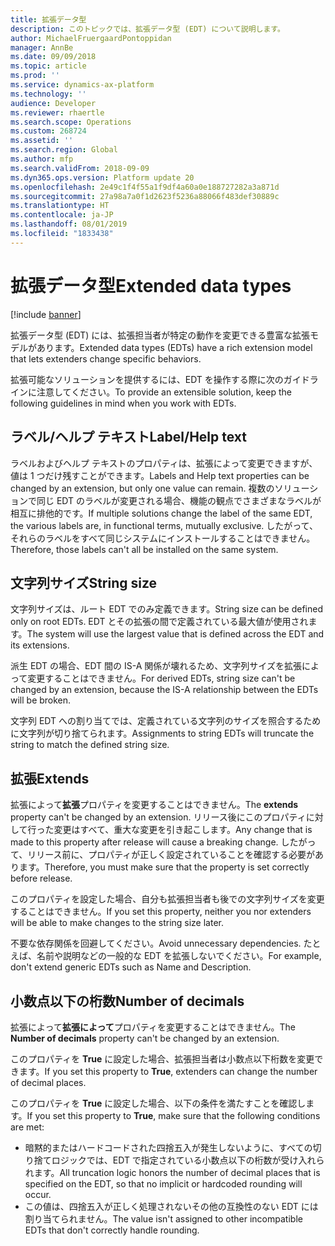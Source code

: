 ```yaml
---
title: 拡張データ型
description: このトピックでは、拡張データ型 (EDT) について説明します。
author: MichaelFruergaardPontoppidan
manager: AnnBe
ms.date: 09/09/2018
ms.topic: article
ms.prod: ''
ms.service: dynamics-ax-platform
ms.technology: ''
audience: Developer
ms.reviewer: rhaertle
ms.search.scope: Operations
ms.custom: 268724
ms.assetid: ''
ms.search.region: Global
ms.author: mfp
ms.search.validFrom: 2018-09-09
ms.dyn365.ops.version: Platform update 20
ms.openlocfilehash: 2e49c1f4f55a1f9df4a60a0e188727282a3a871d
ms.sourcegitcommit: 27a98a7a0f1d2623f5236a88066f483def30889c
ms.translationtype: HT
ms.contentlocale: ja-JP
ms.lasthandoff: 08/01/2019
ms.locfileid: "1833438"
---
```

# <a name="extended-data-types"></a><span data-ttu-id="ea391-103">拡張データ型</span><span class="sxs-lookup"><span data-stu-id="ea391-103">Extended data types</span></span>
[!include [banner](../includes/banner.md)]

<span data-ttu-id="ea391-104">拡張データ型 (EDT) には、拡張担当者が特定の動作を変更できる豊富な拡張モデルがあります。</span><span class="sxs-lookup"><span data-stu-id="ea391-104">Extended data types (EDTs) have a rich extension model that lets extenders change specific behaviors.</span></span>

<span data-ttu-id="ea391-105">拡張可能なソリューションを提供するには、EDT を操作する際に次のガイドラインに注意してください。</span><span class="sxs-lookup"><span data-stu-id="ea391-105">To provide an extensible solution, keep the following guidelines in mind when you work with EDTs.</span></span>

## <a name="labelhelp-text"></a><span data-ttu-id="ea391-106">ラベル/ヘルプ テキスト</span><span class="sxs-lookup"><span data-stu-id="ea391-106">Label/Help text</span></span>
<span data-ttu-id="ea391-107">ラベルおよびヘルプ テキストのプロパティは、拡張によって変更できますが、値は 1 つだけ残すことができます。</span><span class="sxs-lookup"><span data-stu-id="ea391-107">Labels and Help text properties can be changed by an extension, but only one value can remain.</span></span> <span data-ttu-id="ea391-108">複数のソリューションで同じ EDT のラベルが変更される場合、機能の観点でさまざまなラベルが相互に排他的です。</span><span class="sxs-lookup"><span data-stu-id="ea391-108">If multiple solutions change the label of the same EDT, the various labels are, in functional terms, mutually exclusive.</span></span> <span data-ttu-id="ea391-109">したがって、それらのラベルをすべて同じシステムにインストールすることはできません。</span><span class="sxs-lookup"><span data-stu-id="ea391-109">Therefore, those labels can't all be installed on the same system.</span></span>

## <a name="string-size"></a><span data-ttu-id="ea391-110">文字列サイズ</span><span class="sxs-lookup"><span data-stu-id="ea391-110">String size</span></span>
<span data-ttu-id="ea391-111">文字列サイズは、ルート EDT でのみ定義できます。</span><span class="sxs-lookup"><span data-stu-id="ea391-111">String size can be defined only on root EDTs.</span></span> <span data-ttu-id="ea391-112">EDT とその拡張の間で定義されている最大値が使用されます。</span><span class="sxs-lookup"><span data-stu-id="ea391-112">The system will use the largest value that is defined across the EDT and its extensions.</span></span>

<span data-ttu-id="ea391-113">派生 EDT の場合、EDT 間の IS-A 関係が壊れるため、文字列サイズを拡張によって変更することはできません。</span><span class="sxs-lookup"><span data-stu-id="ea391-113">For derived EDTs, string size can't be changed by an extension, because the IS-A relationship between the EDTs will be broken.</span></span>

<span data-ttu-id="ea391-114">文字列 EDT への割り当てでは、定義されている文字列のサイズを照合するために文字列が切り捨てられます。</span><span class="sxs-lookup"><span data-stu-id="ea391-114">Assignments to string EDTs will truncate the string to match the defined string size.</span></span>

## <a name="extends"></a><span data-ttu-id="ea391-115">拡張</span><span class="sxs-lookup"><span data-stu-id="ea391-115">Extends</span></span>
<span data-ttu-id="ea391-116">拡張によって**拡張**プロパティを変更することはできません。</span><span class="sxs-lookup"><span data-stu-id="ea391-116">The **extends** property can't be changed by an extension.</span></span> <span data-ttu-id="ea391-117">リリース後にこのプロパティに対して行った変更はすべて、重大な変更を引き起こします。</span><span class="sxs-lookup"><span data-stu-id="ea391-117">Any change that is made to this property after release will cause a breaking change.</span></span> <span data-ttu-id="ea391-118">したがって、リリース前に、プロパティが正しく設定されていることを確認する必要があります。</span><span class="sxs-lookup"><span data-stu-id="ea391-118">Therefore, you must make sure that the property is set correctly before release.</span></span>

<span data-ttu-id="ea391-119">このプロパティを設定した場合、自分も拡張担当者も後での文字列サイズを変更することはできません。</span><span class="sxs-lookup"><span data-stu-id="ea391-119">If you set this property, neither you nor extenders will be able to make changes to the string size later.</span></span> 

<span data-ttu-id="ea391-120">不要な依存関係を回避してください。</span><span class="sxs-lookup"><span data-stu-id="ea391-120">Avoid unnecessary dependencies.</span></span> <span data-ttu-id="ea391-121">たとえば、名前や説明などの一般的な EDT を拡張しないでください。</span><span class="sxs-lookup"><span data-stu-id="ea391-121">For example, don't extend generic EDTs such as Name and Description.</span></span>

## <a name="number-of-decimals"></a><span data-ttu-id="ea391-122">小数点以下の桁数</span><span class="sxs-lookup"><span data-stu-id="ea391-122">Number of decimals</span></span>
<span data-ttu-id="ea391-123">拡張によって**拡張によって**プロパティを変更することはできません。</span><span class="sxs-lookup"><span data-stu-id="ea391-123">The **Number of decimals** property can't be changed by an extension.</span></span>

<span data-ttu-id="ea391-124">このプロパティを **True** に設定した場合、拡張担当者は小数点以下桁数を変更できます。</span><span class="sxs-lookup"><span data-stu-id="ea391-124">If you set this property to **True**, extenders can change the number of decimal places.</span></span> 

<span data-ttu-id="ea391-125">このプロパティを **True** に設定した場合、以下の条件を満たすことを確認します。</span><span class="sxs-lookup"><span data-stu-id="ea391-125">If you set this property to **True**, make sure that the following conditions are met:</span></span>

+ <span data-ttu-id="ea391-126">暗黙的またはハードコードされた四捨五入が発生しないように、すべての切り捨てロジックでは、EDT で指定されている小数点以下の桁数が受け入れられます。</span><span class="sxs-lookup"><span data-stu-id="ea391-126">All truncation logic honors the number of decimal places that is specified on the EDT, so that no implicit or hardcoded rounding will occur.</span></span>
+ <span data-ttu-id="ea391-127">この値は、四捨五入が正しく処理されないその他の互換性のない EDT には割り当てられません。</span><span class="sxs-lookup"><span data-stu-id="ea391-127">The value isn't assigned to other incompatible EDTs that don't correctly handle rounding.</span></span>
